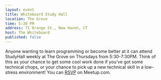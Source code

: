 ```yaml
---
layout: event
title: Whiteboard Study Hall
location: The Grove
time: 5:30 PM
address: 71 Orange St., New Haven, CT
host: The Whiteboard
published: false
---
```

Anyone wanting to learn programming or become better at
it can attend StudyHall weekly at The Grove on Thursdays
from 5:30-7:30PM.  Think of this as your chance to get
some cool work done if you've got some technical chops,
or your chance to pick up a new technical skill in a
low-stress environment!  You can
[RSVP](http://www.meetup.com/newhavenrb/events/106769762/)
on Meetup.com.